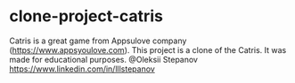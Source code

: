 # clone-project-catris
Catris is a great game from Appsulove company (https://www.appsyoulove.com). This project is a clone of the Catris. It was made for educational purposes. @Oleksii Stepanov https://www.linkedin.com/in/lllstepanov
